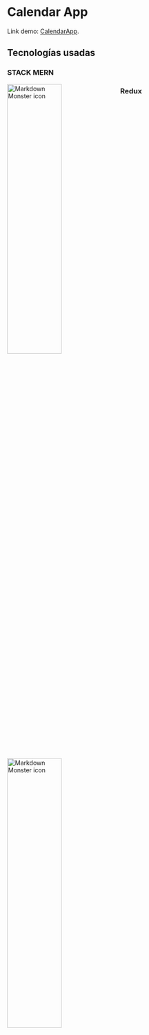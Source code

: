 # Calendar App 

Link demo: [CalendarApp](https://calendar-sylax.netlify.app/).

## Tecnologías usadas

### STACK MERN
<img src="https://static.platzi.com/media/blog/mern-stack-284eedb6-ee6b-4441-b181-5064a453a15a.png"
     alt="Markdown Monster icon"
     style="float: left; margin-right: 10px; width: 50%; height: 40% "/>

### Redux 
<img src="https://fiverr-res.cloudinary.com/images/t_main1,q_auto,f_auto,q_auto,f_auto/gigs/103023642/original/6d7e0809333009b3d1f09cd0cb137033deabf0a1/build-web-and-mobile-apps-in-react-redux-reactnative.jpg"
     alt="Markdown Monster icon"
     style="float: left; margin-right: 10px; width: 50%; height: 40% "/>
